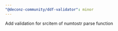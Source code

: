 ```yaml
---
"@deconz-community/ddf-validator": minor
---
```


Add validation for srcitem of numtostr parse function
